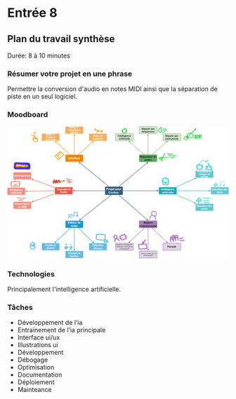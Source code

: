 # Entrée 8
## Plan du travail synthèse
Durée: 8 à 10 minutes

### Résumer votre projet en une phrase
Permettre la conversion d'audio en notes MIDI ainsi que la séparation de piste en un seul logiciel.

### Moodboard
![moodboard](Images/moodboard.jpg)

### Technologies
Principalement l'intelligence artificielle.

### Tâches
* Développement de l’ia
* Entrainement de l’ia principale
* Interface ui/ux
* Illustrations ui
* Développement
* Débogage
* Optimisation
* Documentation
* Déploiement
* Mainteance
